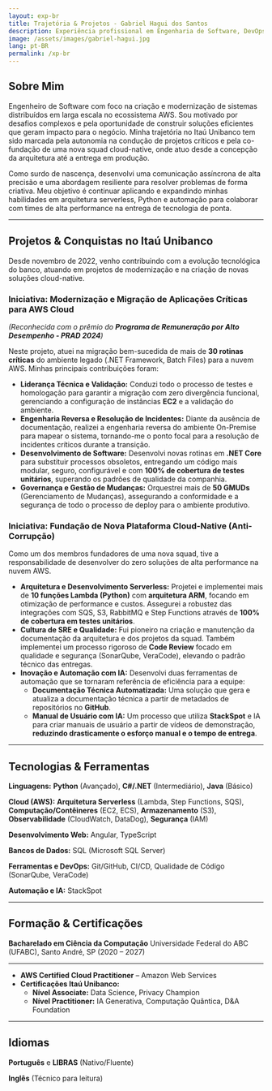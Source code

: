 ```yaml
---
layout: exp-br
title: Trajetória & Projetos - Gabriel Hagui dos Santos
description: Experiência profissional em Engenharia de Software, DevOps AWS, arquitetura serverless e modernização de sistemas distribuídos.
image: /assets/images/gabriel-hagui.jpg
lang: pt-BR
permalink: /xp-br
---
```

## **Sobre Mim**

Engenheiro de Software com foco na criação e modernização de sistemas distribuídos em larga escala no ecossistema AWS. Sou motivado por desafios complexos e pela oportunidade de construir soluções eficientes que geram impacto para o negócio. Minha trajetória no Itaú Unibanco tem sido marcada pela autonomia na condução de projetos críticos e pela co-fundação de uma nova squad cloud-native, onde atuo desde a concepção da arquitetura até a entrega em produção.

Como surdo de nascença, desenvolvi uma comunicação assíncrona de alta precisão e uma abordagem resiliente para resolver problemas de forma criativa. Meu objetivo é continuar aplicando e expandindo minhas habilidades em arquitetura serverless, Python e automação para colaborar com times de alta performance na entrega de tecnologia de ponta.

---
## **Projetos & Conquistas no Itaú Unibanco**

Desde novembro de 2022, venho contribuindo com a evolução tecnológica do banco, atuando em projetos de modernização e na criação de novas soluções cloud-native.

### **Iniciativa: Modernização e Migração de Aplicações Críticas para AWS Cloud**
_(Reconhecida com o prêmio do **Programa de Remuneração por Alto Desempenho - PRAD 2024**)_

Neste projeto, atuei na migração bem-sucedida de mais de **30 rotinas críticas** do ambiente legado (.NET Framework, Batch Files) para a nuvem AWS. Minhas principais contribuições foram:

-   **Liderança Técnica e Validação:** Conduzi todo o processo de testes e homologação para garantir a migração com zero divergência funcional, gerenciando a configuração de instâncias **EC2** e a validação do ambiente.
-   **Engenharia Reversa e Resolução de Incidentes:** Diante da ausência de documentação, realizei a engenharia reversa do ambiente On-Premise para mapear o sistema, tornando-me o ponto focal para a resolução de incidentes críticos durante a transição.
-   **Desenvolvimento de Software:** Desenvolvi novas rotinas em **.NET Core** para substituir processos obsoletos, entregando um código mais modular, seguro, configurável e com **100% de cobertura de testes unitários**, superando os padrões de qualidade da companhia.
-   **Governança e Gestão de Mudanças:** Orquestrei mais de **50 GMUDs** (Gerenciamento de Mudanças), assegurando a conformidade e a segurança de todo o processo de deploy para o ambiente produtivo.

### **Iniciativa: Fundação de Nova Plataforma Cloud-Native (Anti-Corrupção)**

Como um dos membros fundadores de uma nova squad, tive a responsabilidade de desenvolver do zero soluções de alta performance na nuvem AWS.

-   **Arquitetura e Desenvolvimento Serverless:** Projetei e implementei mais de **10 funções Lambda (Python)** com **arquitetura ARM**, focando em otimização de performance e custos. Assegurei a robustez das integrações com SQS, S3, RabbitMQ e Step Functions através de **100% de cobertura em testes unitários**.
-   **Cultura de SRE e Qualidade:** Fui pioneiro na criação e manutenção da documentação da arquitetura e dos projetos da squad. Também implementei um processo rigoroso de **Code Review** focado em qualidade e segurança (SonarQube, VeraCode), elevando o padrão técnico das entregas.
-   **Inovação e Automação com IA:** Desenvolvi duas ferramentas de automação que se tornaram referência de eficiência para a equipe:
    -   **Documentação Técnica Automatizada:** Uma solução que gera e atualiza a documentação técnica a partir de metadados de repositórios no **GitHub**.
    -   **Manual de Usuário com IA:** Um processo que utiliza **StackSpot** e IA para criar manuais de usuário a partir de vídeos de demonstração, **reduzindo drasticamente o esforço manual e o tempo de entrega**.

---
## **Tecnologias & Ferramentas**

**Linguagens:** **Python** (Avançado), **C#/.NET** (Intermediário), **Java** (Básico)

**Cloud (AWS):** **Arquitetura Serverless** (Lambda, Step Functions, SQS), **Computação/Contêineres** (EC2, ECS), **Armazenamento** (S3), **Observabilidade** (CloudWatch, DataDog), **Segurança** (IAM)

**Desenvolvimento Web:** Angular, TypeScript

**Bancos de Dados:** SQL (Microsoft SQL Server)

**Ferramentas e DevOps:** Git/GitHub, CI/CD, Qualidade de Código (SonarQube, VeraCode)

**Automação e IA:** StackSpot

---
## **Formação & Certificações**

**Bacharelado em Ciência da Computação**
Universidade Federal do ABC (UFABC), Santo André, SP
(2020 – 2027)

---

-   **AWS Certified Cloud Practitioner** – Amazon Web Services
-   **Certificações Itaú Unibanco:**
    -   **Nível Associate:** Data Science, Privacy Champion
    -   **Nível Practitioner:** IA Generativa, Computação Quântica, D&A Foundation

---
## **Idiomas**

**Português** e **LIBRAS** (Nativo/Fluente)

**Inglês** (Técnico para leitura)